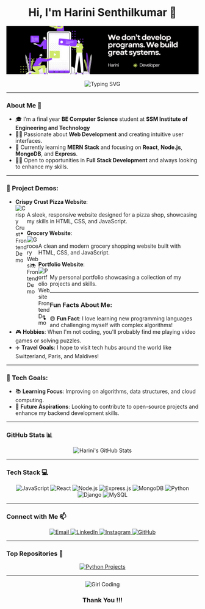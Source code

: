 <!-- Meta Tags for SEO -->
<meta name="title" content="Harini Senthilkumar">
<meta name="description" content="Web Developer specializing in Full Stack Development. Passionate about creating innovative web solutions. Always learning and exploring new technologies.">
<meta name="keyword" content="Harini Senthilkumar, Harini, Web Developer, Full Stack Developer, GitHub">

<h1 align="center">Hi, I'm Harini Senthilkumar 👋</h1>

<!-- Banner Image -->
<p align="center">
  <img src="https://github.com/Harinisenthilkumar/Harinisenthilkumar/blob/main/banner.png" alt="Banner" />
</p>

<!-- Typing Animation -->
<p align="center">
  <img src="https://readme-typing-svg.demolab.com?font=Fira+Code&weight=600&size=27&pause=1000&color=0C9EDD&center=true&vCenter=true&width=435&lines=Web+Development" alt="Typing SVG" />
</p>

---

### About Me 🚀
- 🎓 I’m a final year **BE Computer Science** student at **SSM Institute of Engineering and Technology**
- 👩‍💻 Passionate about **Web Development** and creating intuitive user interfaces.
- 🌱 Currently learning **MERN Stack** and focusing on **React**, **Node.js**, **MongoDB**, and **Express**.
- 👩‍💼 Open to opportunities in **Full Stack Development** and always looking to enhance my skills.

---

### 🌟 Project Demos:

- **Crispy Crust Pizza Website**:  
  <a href="https://harinisenthilkumar.github.io/Crispy-Crust/">
    <img align="left" alt="Crispy Crust Frontend Demo" width="30px" src="https://cdn-icons-png.flaticon.com/512/2738/2738337.png" />
  </a>  
  A sleek, responsive website designed for a pizza shop, showcasing my skills in HTML, CSS, and JavaScript.

- **Grocery Website**:  
  <a href="https://harinisenthilkumar.github.io/Grocery-Website/">
    <img align="left" alt="Grocery Website Frontend Demo" width="30px" src="https://cdn-icons-png.flaticon.com/512/2621/2621553.png" />
  </a>  
  A clean and modern grocery shopping website built with HTML, CSS, and JavaScript.

- **Portfolio Website**:  
  <a href="https://66ae3bdaa22e2a9586ea3932--jade-lollipop-e61d63.netlify.app/">
    <img align="left" alt="Portfolio Website Frontend Demo" width="30px" src="https://cdn-icons-png.flaticon.com/512/6114/6114877.png" />
  </a>  
  My personal portfolio showcasing a collection of my projects and skills.

---

### Fun Facts About Me:

- 😄 **Fun Fact**: I love learning new programming languages and challenging myself with complex algorithms!
- 🎮 **Hobbies**: When I'm not coding, you'll probably find me playing video games or solving puzzles.
- ✈️ **Travel Goals**: I hope to visit tech hubs around the world like Switzerland, Paris, and Maldives!

---

### 🌱 Tech Goals:

- 📚 **Learning Focus**: Improving on algorithms, data structures, and cloud computing.
- 💼 **Future Aspirations**: Looking to contribute to open-source projects and enhance my backend development skills.

---

### GitHub Stats 📊
<p align="center">
  <img src="https://github-readme-stats.vercel.app/api?username=Harinisenthilkumar&show_icons=true&theme=radical" alt="Harini's GitHub Stats" width="400"/>
</p>

---

### Tech Stack 💻
<p align="center">
  <img src="https://img.shields.io/badge/JavaScript-323330?style=for-the-badge&logo=javascript&logoColor=F7DF1E" alt="JavaScript"/>
  <img src="https://img.shields.io/badge/React-20232A?style=for-the-badge&logo=react&logoColor=61DAFB" alt="React"/>
  <img src="https://img.shields.io/badge/Node.js-339933?style=for-the-badge&logo=nodedotjs&logoColor=white" alt="Node.js"/>
  <img src="https://img.shields.io/badge/Express.js-000000?style=for-the-badge&logo=express&logoColor=white" alt="Express.js"/>
  <img src="https://img.shields.io/badge/MongoDB-4EA94B?style=for-the-badge&logo=mongodb&logoColor=white" alt="MongoDB"/>
  <img src="https://img.shields.io/badge/Python-3776AB?style=for-the-badge&logo=python&logoColor=white" alt="Python"/>
  <img src="https://img.shields.io/badge/Django-092E20?style=for-the-badge&logo=django&logoColor=white" alt="Django"/>
  <img src="https://img.shields.io/badge/MySQL-00000F?style=for-the-badge&logo=mysql&logoColor=white" alt="MySQL"/>
</p>

---

### Connect with Me 📫
<p align="center">
  <a href="mailto:senthilkumar2002@gmail.com">
    <img src="https://img.shields.io/badge/Gmail-D14836?style=for-the-badge&logo=gmail&logoColor=white" alt="Email"/>
  </a>
  <a href="https://www.linkedin.com/in/harini-senthilkumar">
    <img src="https://img.shields.io/badge/LinkedIn-0A66C2?style=for-the-badge&logo=linkedin&logoColor=white" alt="LinkedIn"/>
  </a>
  <a href="https://www.instagram.com/harini._.29">
    <img src="https://img.shields.io/badge/Instagram-E4405F?style=for-the-badge&logo=instagram&logoColor=white" alt="Instagram"/>
  </a>
  <a href="https://github.com/Harinisenthilkumar">
    <img src="https://img.shields.io/badge/GitHub-181717?style=for-the-badge&logo=github&logoColor=white" alt="GitHub"/>
  </a>
</p>

---

### Top Repositories 📂
<p align="center">
  <a href="https://github.com/Harinisenthilkumar/Python">
    <img src="https://github-readme-stats.vercel.app/api/pin/?username=Harinisenthilkumar&repo=Python&theme=radical" alt="Python Projects"/>
  </a>
</p>

---

<p align="center">
  <img src="https://media.giphy.com/media/836HiJc7pgzy8iNXCn/giphy.gif" alt="Girl Coding" width="400"/>
</p>

<h3 align="center">Thank You !!!</h3>


